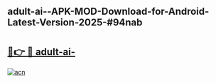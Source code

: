 ## adult-ai--APK-MOD-Download-for-Android-Latest-Version-2025-#94nab

# <h2><a href="https://bedroomkl.my?title=adult-ai-&ref=20M">🔗👉 🔴 adult-ai-</a></h2>

[![acn](https://github.com/user-attachments/assets/0f9c940e-d8b0-45ae-aac7-cd30a18b3e1c)](https://bedroomkl.my?title=adult-ai-&ref=20M)

